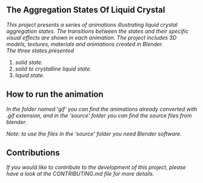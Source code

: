 ## The Aggregation States Of Liquid Crystal
*This project presents a series of animations illustrating liquid crystal aggregation states. The transitions between the states and their specific visual effects are shown in each animation. The project includes 3D models, textures, materials and animations created in Blender.*<br>
*The three states presented*<br>
1. *solid state.*<br>
2. *solid to crystalline liquid state.*<br>
3. *liquid state.*<br>

## How to run the animation
*In the folder named 'gif' you can find the animations already converted with .gif extension, and in the 'source' folder you can find the source files from blender.*

*Note: to use the files in the 'source' folder you need Blender software.*

## Contributions
*If you would like to contribute to the development of this project, please have a look at the CONTRIBUTING.md file for more details.*
